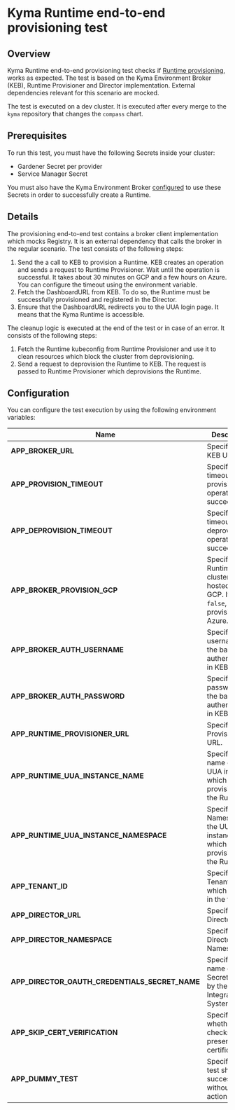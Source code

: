 # Kyma Runtime end-to-end provisioning test

## Overview

Kyma Runtime end-to-end provisioning test checks if [Runtime provisioning](https://github.com/kyma-incubator/compass/blob/master/docs/kyma-environment-broker/02-01-architecture.md), works as expected. The test is based on the Kyma Environment Broker (KEB), Runtime Provisioner and Director implementation. External dependencies relevant for this scenario are mocked. 

The test is executed on a dev cluster. It is executed after every merge to the `kyma` repository that changes the `compass` chart.

## Prerequisites

To run this test, you must have the following Secrets inside your cluster:
- Gardener Secret per provider
- Service Manager Secret

You must also have the Kyma Environment Broker [configured](https://github.com/kyma-incubator/compass/tree/master/components/kyma-environment-broker#configuration) to use these Secrets in order to successfully create a Runtime.

## Details

The provisioning end-to-end test contains a broker client implementation which mocks Registry. It is an external dependency that calls the broker in the regular scenario. The test consists of the following steps:

1. Send the a call to KEB to provision a Runtime. KEB creates an operation and sends a request to Runtime Provisioner. Wait until the operation is successful. It takes about 30 minutes on GCP and a few hours on Azure. You can configure the timeout using the environment variable. 
2. Fetch the DashboardURL from KEB.  To do so, the Runtime must be successfully provisioned and registered in the Director.
3. Ensure that the DashboardURL redirects you to the UUA login page. It means that the Kyma Runtime is accessible.

The cleanup logic is executed at the end of the test or in case of an error. It consists of the following steps:
1. Fetch the Runtime kubeconfig from Runtime Provisioner and use it to clean resources which block the cluster from deprovisioning.
2. Send a request to deprovision the Runtime to KEB. The request is passed to Runtime Provisioner which deprovisions the Runtime.

## Configuration

You can configure the test execution by using the following environment variables:

| Name | Description | Default value |
|-----|---------|:--------:|
| **APP_BROKER_URL** | Specifies the KEB URL. | None |
| **APP_PROVISION_TIMEOUT** | Specifies a timeout for the provisioning operation to succeed. | `3h` |
| **APP_DEPROVISION_TIMEOUT** | Specifies a timeout for the deprovisioning operation to succeed. | `1h` |
| **APP_BROKER_PROVISION_GCP** | Specifies if a Runtime cluster is hosted on GCP. If set to `false`, it provisions on Azure. | `true` |
| **APP_BROKER_AUTH_USERNAME** | Specifies the username for the basic authentication in KEB. | `broker` |
| **APP_BROKER_AUTH_PASSWORD** | Specifies the password for the basic authentication in KEB. | None |
| **APP_RUNTIME_PROVISIONER_URL** | Specifies the Provisioner URL. | None |
| **APP_RUNTIME_UUA_INSTANCE_NAME** | Specifies the name of the UUA instance which is provisioned in the Runtime. | `uua-issuer` |
| **APP_RUNTIME_UUA_INSTANCE_NAMESPACE** | Specifies the Namespace of the UUA instance which is provisioned in the Runtime. | `kyma-system` |
| **APP_TENANT_ID** | Specifies TenantID which is used in the test. | None |
| **APP_DIRECTOR_URL** | Specifies the Director URL. | `http://compass-director.compass-system.svc.cluster.local:3000/graphql` |
| **APP_DIRECTOR_NAMESPACE** | Specifies the Director Namespace. | `compass-system` |
| **APP_DIRECTOR_OAUTH_CREDENTIALS_SECRET_NAME** | Specifies the name of the Secret created by the Integration System. | `compass-kyma-environment-broker-credentials` |
| **APP_SKIP_CERT_VERIFICATION** | Specifies whether TLS checks the presented certificates. | `false` |
| **APP_DUMMY_TEST** | Specifies if test should success without any action. | `false` |
